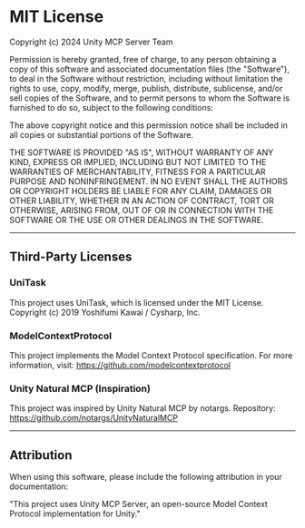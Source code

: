 # MIT License

Copyright (c) 2024 Unity MCP Server Team

Permission is hereby granted, free of charge, to any person obtaining a copy
of this software and associated documentation files (the "Software"), to deal
in the Software without restriction, including without limitation the rights
to use, copy, modify, merge, publish, distribute, sublicense, and/or sell
copies of the Software, and to permit persons to whom the Software is
furnished to do so, subject to the following conditions:

The above copyright notice and this permission notice shall be included in all
copies or substantial portions of the Software.

THE SOFTWARE IS PROVIDED "AS IS", WITHOUT WARRANTY OF ANY KIND, EXPRESS OR
IMPLIED, INCLUDING BUT NOT LIMITED TO THE WARRANTIES OF MERCHANTABILITY,
FITNESS FOR A PARTICULAR PURPOSE AND NONINFRINGEMENT. IN NO EVENT SHALL THE
AUTHORS OR COPYRIGHT HOLDERS BE LIABLE FOR ANY CLAIM, DAMAGES OR OTHER
LIABILITY, WHETHER IN AN ACTION OF CONTRACT, TORT OR OTHERWISE, ARISING FROM,
OUT OF OR IN CONNECTION WITH THE SOFTWARE OR THE USE OR OTHER DEALINGS IN THE
SOFTWARE.

---

## Third-Party Licenses

### UniTask
This project uses UniTask, which is licensed under the MIT License.
Copyright (c) 2019 Yoshifumi Kawai / Cysharp, Inc.

### ModelContextProtocol
This project implements the Model Context Protocol specification.
For more information, visit: https://github.com/modelcontextprotocol

### Unity Natural MCP (Inspiration)
This project was inspired by Unity Natural MCP by notargs.
Repository: https://github.com/notargs/UnityNaturalMCP

---

## Attribution

When using this software, please include the following attribution in your documentation:

"This project uses Unity MCP Server, an open-source Model Context Protocol implementation for Unity."